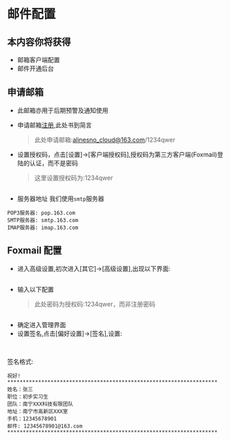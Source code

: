 # 邮件配置

## 本内容你将获得

- 邮箱客户端配置
- 邮件开通后台

## 申请邮箱

- 此邮箱亦用于后期预警及通知使用
- 申请邮箱[注册](http://reg.email.163.com/unireg/call.do?cmd=register.entrance&from=163mail_right),此处书到简言

  > 此处申请邮箱:alinesno_cloud@163.com/1234qwer

- 设置授权码，点击[设置]->[客户端授权码],授权码为第三方客户端(Foxmail)登陆的认证，而不是密码
  > 这里设置授权码为:1234qwer

<img :src="$withBase('/operation/email_01.jpg')">

- 服务器地址
  我们使用`smtp`服务器

```
POP3服务器: pop.163.com
SMTP服务器: smtp.163.com
IMAP服务器: imap.163.com
```

## Foxmail 配置

- 进入高级设置,初次进入[其它]->[高级设置],出现以下界面:

<img :src="$withBase('/operation/email_02.jpg')">

- 输入以下配置
  > 此处密码为授权码:1234qwer，而非注册密码

<img :src="$withBase('/operation/email_03.jpg')">

- 确定进入管理界面
- 设置签名,点击[偏好设置]->[签名],设置:

<img :src="$withBase('/operation/email_04.jpg')">

<img :src="$withBase('/operation/email_05.jpg')">

签名格式:

```
祝好!
********************************************************************
姓名：张三
职位：初步实习生
团队：南宁XXX科技有限团队
地址：南宁市高新区XXX室
手机：12345678901
邮件: 12345678901@163.com
********************************************************************
```
